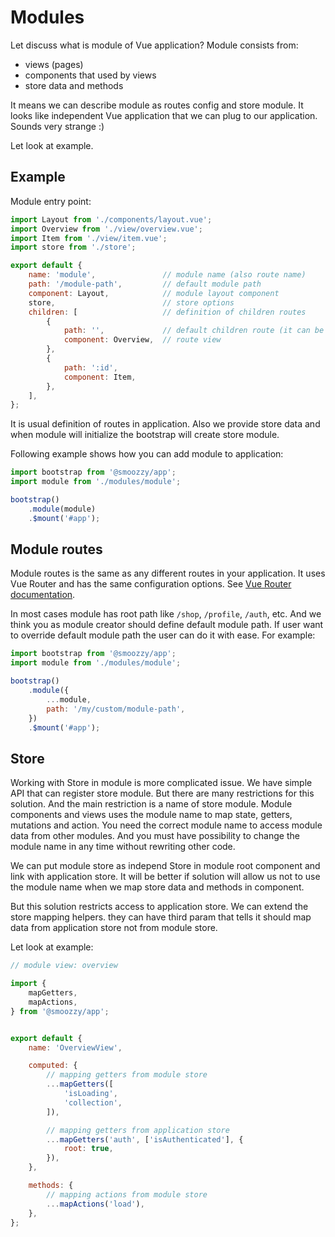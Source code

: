 # Modules

Let discuss what is module of Vue application? Module consists from:

- views (pages)
- components that used by views
- store data and methods

It means we can describe module as routes config and store module. It looks like independent Vue application that we can plug to our application. Sounds very strange :)

Let look at example.


## Example

Module entry point:

```javascript
import Layout from './components/layout.vue';
import Overview from './view/overview.vue';
import Item from './view/item.vue';
import store from './store';

export default {
    name: 'module',               // module name (also route name)
    path: '/module-path',         // default module path
    component: Layout,            // module layout component
    store,                        // store options
    children: [                   // definition of children routes
        {
            path: '',             // default children route (it can be empty string and slash ('/'))
            component: Overview,  // route view
        },
        {
            path: ':id',
            component: Item,
        },
    ],
};
```

It is usual definition of routes in application. Also we provide store data and when module will initialize the bootstrap will create store module.

Following example shows how you can add module to application:

```javascript
import bootstrap from '@smoozzy/app';
import module from './modules/module';

bootstrap()
    .module(module)
    .$mount('#app');
```


## Module routes

Module routes is the same as any different routes in your application. It uses Vue Router and has the same configuration options. See [Vue Router documentation](https://router.vuejs.org/).

In most cases module has root path like `/shop`, `/profile`, `/auth`, etc. And we think you as module creator should define default module path. If user want to override default module path the user can do it with ease. For example:

```javascript
import bootstrap from '@smoozzy/app';
import module from './modules/module';

bootstrap()
    .module({
        ...module,
        path: '/my/custom/module-path',
    })
    .$mount('#app');
```


## Store

Working with Store in module is more complicated issue. We have simple API that can register store module. But there are many restrictions for this solution. And the main restriction is a name of store module. Module components and views uses the module name to map state, getters, mutations and action. You need the correct module name to access module data from other modules. And you must have possibility to change the module name in any time without rewriting other code.

We can put module store as independ Store in module root component and link with application store. It will be better if solution will allow us not to use the module name when we map store data and methods in component.

But this solution restricts access to application store. We can extend the store mapping helpers. they can have third param that tells it should map data from application store not from module store.

Let look at example:

```javascript
// module view: overview

import {
    mapGetters,
    mapActions,
} from '@smoozzy/app';


export default {
    name: 'OverviewView',

    computed: {
        // mapping getters from module store
        ...mapGetters([
            'isLoading',
            'collection',
        ]),

        // mapping getters from application store
        ...mapGetters('auth', ['isAuthenticated'], {
            root: true,
        }),
    },

    methods: {
        // mapping actions from module store
        ...mapActions('load'),
    },
};
```
